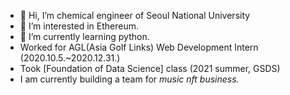 - 👋 Hi, I’m chemical engineer of Seoul National University 
- 👀 I’m interested in Ethereum. 
- 🌱 I’m currently learning python.
- Worked for AGL(Asia Golf Links) Web Development Intern (2020.10.5.~2020.12.31.) 
- Took [Foundation of Data Science] class (2021 summer, GSDS) 
- I am currently building a team for <em>music nft<em> business.
<!---
miserablesophomore/miserablesophomore is a ✨ special ✨ repository because its `README.md` (this file) appears on your GitHub profile.
You can click the Preview link to take a look at your changes.
--->
